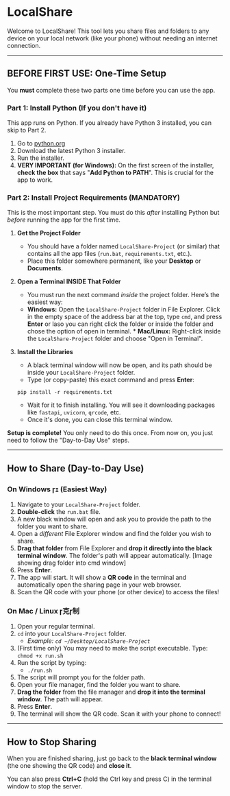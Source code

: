 # LocalShare 

Welcome to LocalShare! This tool lets you share files and folders to any device on your local network (like your phone) without needing an internet connection.

---

## BEFORE FIRST USE: One-Time Setup

You **must** complete these two parts one time before you can use the app.

### Part 1: Install Python (If you don't have it)

This app runs on Python. If you already have Python 3 installed, you can skip to Part 2.

1.  Go to [python.org](https://www.python.org/downloads/)
2.  Download the latest Python 3 installer.
3.  Run the installer.
4.  **VERY IMPORTANT (for Windows):** On the first screen of the installer, **check the box** that says "**Add Python to PATH**". This is crucial for the app to work.


### Part 2: Install Project Requirements (MANDATORY)

This is the most important step. You must do this *after* installing Python but *before* running the app for the first time.

1.  **Get the Project Folder**
    * You should have a folder named `LocalShare-Project` (or similar) that contains all the app files (`run.bat`, `requirements.txt`, etc.).
    * Place this folder somewhere permanent, like your **Desktop** or **Documents**.

2.  **Open a Terminal INSIDE That Folder**
    * You must run the next command *inside* the project folder. Here’s the easiest way:
    * **Windows:** Open the `LocalShare-Project` folder in File Explorer. Click in the empty space of the address bar at the top, type `cmd`, and press **Enter** or laso you can right click the folder or inside the folder and chose the option of open in terminal.
            * **Mac/Linux:** Right-click inside the `LocalShare-Project` folder and choose "Open in Terminal".

3.  **Install the Libraries**
    * A black terminal window will now be open, and its path should be inside your `LocalShare-Project` folder.
    * Type (or copy-paste) this exact command and press **Enter**:
    
    ```
    pip install -r requirements.txt
    ```
    
    * Wait for it to finish installing. You will see it downloading packages like `fastapi`, `uvicorn`, `qrcode`, etc.
    * Once it's done, you can close this terminal window.

**Setup is complete!** You only need to do this once. From now on, you just need to follow the "Day-to-Day Use" steps.

---

## How to Share (Day-to-Day Use)

### On Windows ｪ (Easiest Way)

1.  Navigate to your `LocalShare-Project` folder.
2.  **Double-click** the `run.bat` file.
3.  A new black window will open and ask you to provide the path to the folder you want to share.
4.  Open a *different* File Explorer window and find the folder you wish to share.
5.  **Drag that folder** from File Explorer and **drop it directly into the black terminal window**. The folder's path will appear automatically.
    [Image showing drag folder into cmd window]
6.  Press **Enter**.
7.  The app will start. It will show a **QR code** in the terminal and automatically open the sharing page in your web browser.
8.  Scan the QR code with your phone (or other device) to access the files!

### On Mac / Linux 克制

1.  Open your regular terminal.
2.  `cd` into your `LocalShare-Project` folder.
    * *Example: `cd ~/Desktop/LocalShare-Project`*
3.  (First time only) You may need to make the script executable. Type: `chmod +x run.sh`
4.  Run the script by typing:
    * `./run.sh`
5.  The script will prompt you for the folder path.
6.  Open your file manager, find the folder you want to share.
7.  **Drag the folder** from the file manager and **drop it into the terminal window**. The path will appear.
8.  Press **Enter**.
9.  The terminal will show the QR code. Scan it with your phone to connect!

---

## How to Stop Sharing

When you are finished sharing, just go back to the **black terminal window** (the one showing the QR code) and **close it**.

You can also press **Ctrl+C** (hold the Ctrl key and press C) in the terminal window to stop the server.
